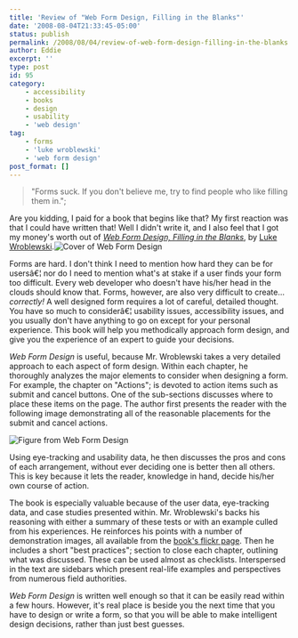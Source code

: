 ```yaml
---
title: 'Review of "Web Form Design, Filling in the Blanks"'
date: '2008-08-04T21:33:45-05:00'
status: publish
permalink: /2008/08/04/review-of-web-form-design-filling-in-the-blanks
author: Eddie
excerpt: ''
type: post
id: 95
category:
    - accessibility
    - books
    - design
    - usability
    - 'web design'
tag:
    - forms
    - 'luke wroblewski'
    - 'web form design'
post_format: []
---
```

> "Forms suck. If you don't believe me, try to find people who like filling them in.";

Are you kidding, I paid for a book that begins like that? My first reaction was that I could have written that! Well I didn't write it, and I also feel that I got my money's worth out of [*Web Form Design, Filling in the Blanks*](http://www.rosenfeldmedia.com/books/webforms/), by [Luke Wroblewski](http://www.lukew.com/).![Cover of Web Form Design](http://farm3.static.flickr.com/2215/2456180445_223bf5342c_m.jpg "Cover of Web Form Design")

Forms are hard. I don't think I need to mention how hard they can be for usersâ€¦ nor do I need to mention what's at stake if a user finds your form too difficult. Every web developer who doesn't have his/her head in the clouds should know that. Forms, however, are also very difficult to create... *correctly!* A well designed form requires a lot of careful, detailed thought. You have so much to considerâ€¦ usability issues, accessibility issues, and you usually don't have anything to go on except for your personal experience. This book will help you methodically approach form design, and give you the experience of an expert to guide your decisions.

*Web Form Design* is useful, because Mr. Wroblewski takes a very detailed approach to each aspect of form design. Within each chapter, he thoroughly analyzes the major elements to consider when designing a form.  For example, the chapter on "Actions"; is devoted to action items such as submit and cancel buttons. One of the sub-sections discusses where to place these items on the page. The author first presents the reader with the following image demonstrating all of the reasonable placements for the submit and cancel actions.

![Figure from Web Form Design](http://farm3.static.flickr.com/2238/2366430953_c7366dc3eb.jpg "Figure from Web Form Design")

Using eye-tracking and usability data, he then discusses the pros and cons of each arrangement, without ever deciding one is better then all others. This is key because it lets the reader, knowledge in hand, decide his/her own course of action.

The book is especially valuable because of the user data, eye-tracking data, and case studies presented within. Mr. Wroblewski's backs his reasoning with either a summary of these tests or with an example culled from his experiences. He reinforces his points with a number of demonstration images, all available from the [book's flickr page](http://www.flickr.com/photos/rosenfeldmedia/sets/72157604272550634/). Then he includes a short "best practices"; section to close each chapter, outlining what was discussed. These can be used almost as checklists. Interspersed in the text are sidebars which present real-life examples and perspectives from numerous field authorities.

*Web Form Design* is written well enough so that it can be easily read within a few hours. However, it's real place is beside you the next time that you have to design or write a form, so that you will be able to make intelligent design decisions, rather than just best guesses.